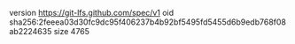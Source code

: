 version https://git-lfs.github.com/spec/v1
oid sha256:2feeea03d30fc9dc95f406237b4b92bf5495fd5455d6b9edb768f08ab2224635
size 4765
